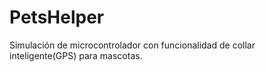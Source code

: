 # PetsHelper
 Simulación de microcontrolador con funcionalidad de collar inteligente(GPS) para mascotas.
 
